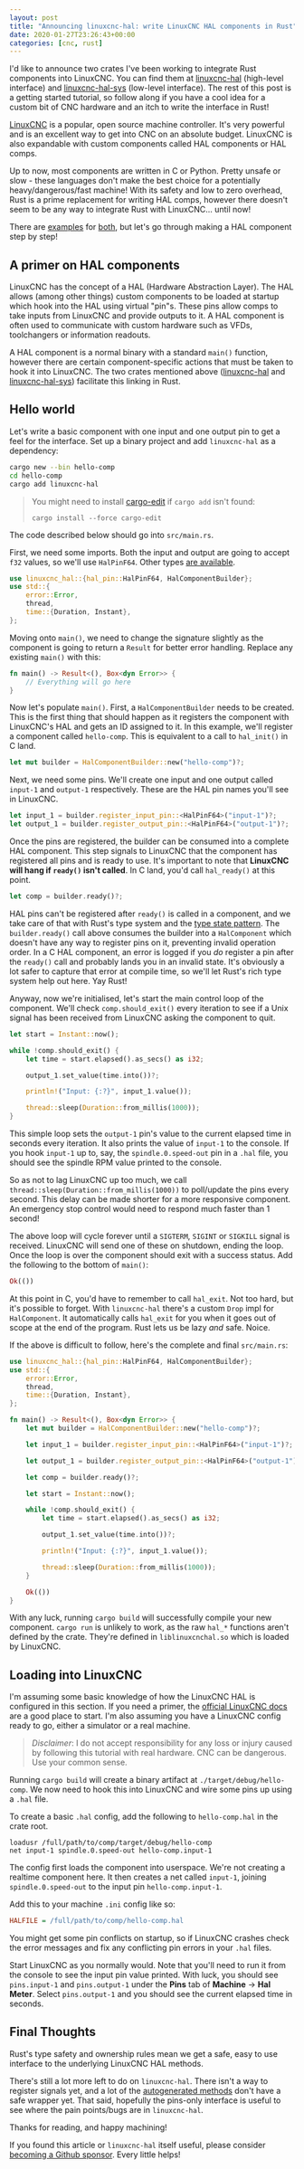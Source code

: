 ```yaml
---
layout: post
title: "Announcing linuxcnc-hal: write LinuxCNC HAL components in Rust"
date: 2020-01-27T23:26:43+00:00
categories: [cnc, rust]
---
```


I'd like to announce two crates I've been working to integrate Rust components into LinuxCNC. You can find them at [linuxcnc-hal](https://crates.io/crates/linuxcnc-hal) (high-level interface) and [linuxcnc-hal-sys](https://crates.io/crates/linuxcnc-hal-sys) (low-level interface). The rest of this post is a getting started tutorial, so follow along if you have a cool idea for a custom bit of CNC hardware and an itch to write the interface in Rust!

[LinuxCNC](https://linuxcnc.org) is a popular, open source machine controller. It's very powerful and is an excellent way to get into CNC on an absolute budget. LinuxCNC is also expandable with custom components called HAL components or HAL comps.

Up to now, most components are written in C or Python. Pretty unsafe or slow - these languages don't make the best choice for a potentially heavy/dangerous/fast machine! With its safety and low to zero overhead, Rust is a prime replacement for writing HAL comps, however there doesn't seem to be any way to integrate Rust with LinuxCNC... until now!

There are [examples](https://github.com/jamwaffles/linuxcnc-hal-rs/tree/master/linuxcnc-hal/examples) for [both](https://github.com/jamwaffles/linuxcnc-hal-rs/tree/master/linuxcnc-hal-sys/examples), but let's go through making a HAL component step by step!

## A primer on HAL components

LinuxCNC has the concept of a HAL (Hardware Abstraction Layer). The HAL allows (among other things) custom components to be loaded at startup which hook into the HAL using virtual "pin"s. These pins allow comps to take inputs from LinuxCNC and provide outputs to it. A HAL component is often used to communicate with custom hardware such as VFDs, toolchangers or information readouts.

A HAL component is a normal binary with a standard `main()` function, however there are certain component-specific actions that must be taken to hook it into LinuxCNC. The two crates mentioned above ([linuxcnc-hal](https://crates.io/crates/linuxcnc-hal) and [linuxcnc-hal-sys](https://crates.io/crates/linuxcnc-hal-sys)) facilitate this linking in Rust.

## Hello world

Let's write a basic component with one input and one output pin to get a feel for the interface. Set up a binary project and add `linuxcnc-hal` as a dependency:

```bash
cargo new --bin hello-comp
cd hello-comp
cargo add linuxcnc-hal
```

> You might need to install [cargo-edit](https://github.com/killercup/cargo-edit) if `cargo add` isn't found:
>
> `cargo install --force cargo-edit`

The code described below should go into `src/main.rs`.

First, we need some imports. Both the input and output are going to accept `f32` values, so we'll use `HalPinF64`. Other types [are available](https://docs.rs/linuxcnc-hal/0.1.0/linuxcnc_hal/hal_pin/index.html#structs).

```rust
use linuxcnc_hal::{hal_pin::HalPinF64, HalComponentBuilder};
use std::{
    error::Error,
    thread,
    time::{Duration, Instant},
};
```

Moving onto `main()`, we need to change the signature slightly as the component is going to return a `Result` for better error handling. Replace any existing `main()` with this:

```rust
fn main() -> Result<(), Box<dyn Error>> {
    // Everything will go here
}
```

Now let's populate `main()`. First, a `HalComponentBuilder` needs to be created. This is the first thing that should happen as it registers the component with LinuxCNC's HAL and gets an ID assigned to it. In this example, we'll register a component called `hello-comp`. This is equivalent to a call to `hal_init()` in C land.

```rust
let mut builder = HalComponentBuilder::new("hello-comp")?;
```

Next, we need some pins. We'll create one input and one output called `input-1` and `output-1` respectively. These are the HAL pin names you'll see in LinuxCNC.

```rust
let input_1 = builder.register_input_pin::<HalPinF64>("input-1")?;
let output_1 = builder.register_output_pin::<HalPinF64>("output-1")?;
```

Once the pins are registered, the builder can be consumed into a complete HAL component. This step signals to LinuxCNC that the component has registered all pins and is ready to use. It's important to note that **LinuxCNC will hang if `ready()` isn't called**. In C land, you'd call `hal_ready()` at this point.

```rust
let comp = builder.ready()?;
```

HAL pins can't be registered after `ready()` is called in a component, and we take care of that with Rust's type system and the [type state pattern](http://cliffle.com/blog/rust-typestate/). The `builder.ready()` call above consumes the builder into a `HalComponent` which doesn't have any way to register pins on it, preventing invalid operation order. In a C HAL component, an error is logged if you _do_ register a pin after the `ready()` call and probably lands you in an invalid state. It's obviously a lot safer to capture that error at compile time, so we'll let Rust's rich type system help out here. Yay Rust!

Anyway, now we're initialised, let's start the main control loop of the component. We'll check `comp.should_exit()` every iteration to see if a Unix signal has been received from LinuxCNC asking the component to quit.

```rust
let start = Instant::now();

while !comp.should_exit() {
    let time = start.elapsed().as_secs() as i32;

    output_1.set_value(time.into())?;

    println!("Input: {:?}", input_1.value());

    thread::sleep(Duration::from_millis(1000));
}
```

This simple loop sets the `output-1` pin's value to the current elapsed time in seconds every iteration. It also prints the value of `input-1` to the console. If you hook `input-1` up to, say, the `spindle.0.speed-out` pin in a `.hal` file, you should see the spindle RPM value printed to the console.

So as not to lag LinuxCNC up too much, we call `thread::sleep(Duration::from_millis(1000))` to poll/update the pins every second. This delay can be made shorter for a more responsive component. An emergency stop control would need to respond much faster than 1 second!

The above loop will cycle forever until a `SIGTERM`, `SIGINT` or `SIGKILL` signal is received. LinuxCNC will send one of these on shutdown, ending the loop. Once the loop is over the component should exit with a success status. Add the following to the bottom of `main()`:

```rust
Ok(())
```

At this point in C, you'd have to remember to call `hal_exit`. Not too hard, but it's possible to forget. With `linuxcnc-hal` there's a custom `Drop` impl for `HalComponent`. It automatically calls `hal_exit` for you when it goes out of scope at the end of the program. Rust lets us be lazy _and_ safe. Noice.

If the above is difficult to follow, here's the complete and final `src/main.rs`:

```rust
use linuxcnc_hal::{hal_pin::HalPinF64, HalComponentBuilder};
use std::{
    error::Error,
    thread,
    time::{Duration, Instant},
};

fn main() -> Result<(), Box<dyn Error>> {
    let mut builder = HalComponentBuilder::new("hello-comp")?;

    let input_1 = builder.register_input_pin::<HalPinF64>("input-1")?;

    let output_1 = builder.register_output_pin::<HalPinF64>("output-1")?;

    let comp = builder.ready()?;

    let start = Instant::now();

    while !comp.should_exit() {
        let time = start.elapsed().as_secs() as i32;

        output_1.set_value(time.into())?;

        println!("Input: {:?}", input_1.value());

        thread::sleep(Duration::from_millis(1000));
    }

    Ok(())
}
```

With any luck, running `cargo build` will successfully compile your new component. `cargo run` is unlikely to work, as the raw `hal_*` functions aren't defined by the crate. They're defined in `liblinuxcnchal.so` which is loaded by LinuxCNC.

## Loading into LinuxCNC

I'm assuming some basic knowledge of how the LinuxCNC HAL is configured in this section. If you need a primer, the [official LinuxCNC docs](http://linuxcnc.org/docs/2.7/html/) are a good place to start. I'm also assuming you have a LinuxCNC config ready to go, either a simulator or a real machine.

> _Disclaimer_: I do not accept responsibility for any loss or injury caused by following this tutorial with real hardware. CNC can be dangerous. Use your common sense.

Running `cargo build` will create a binary artifact at `./target/debug/hello-comp`. We now need to hook this into LinuxCNC and wire some pins up using a `.hal` file.

To create a basic `.hal` config, add the following to `hello-comp.hal` in the crate root.

```
loadusr /full/path/to/comp/target/debug/hello-comp
net input-1 spindle.0.speed-out hello-comp.input-1
```

The config first loads the component into userspace. We're not creating a realtime component here. It then creates a net called `input-1`, joining `spindle.0.speed-out` to the input pin `hello-comp.input-1`.

Add this to your machine `.ini` config like so:

```ini
HALFILE = /full/path/to/comp/hello-comp.hal
```

You might get some pin conflicts on startup, so if LinuxCNC crashes check the error messages and fix any conflicting pin errors in your `.hal` files.

Start LinuxCNC as you normally would. Note that you'll need to run it from the console to see the input pin value printed. With luck, you should see `pins.input-1` and `pins.output-1` under the **Pins** tab of **Machine** -> **Hal Meter**. Select `pins.output-1` and you should see the current elapsed time in seconds.

## Final Thoughts

Rust's type safety and ownership rules mean we get a safe, easy to use interface to the underlying LinuxCNC HAL methods.

There's still a lot more left to do on `linuxcnc-hal`. There isn't a way to register signals yet, and a lot of the [autogenerated methods](https://docs.rs/linuxcnc-hal-sys/0.1.5/linuxcnc_hal_sys/#functions) don't have a safe wrapper yet. That said, hopefully the pins-only interface is useful to see where the pain points/bugs are in `linuxcnc-hal`.

Thanks for reading, and happy machining!

If you found this article or `linuxcnc-hal` itself useful, please consider [becoming a Github sponsor](https://github.com/sponsors/jamwaffles/). Every little helps!
